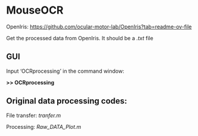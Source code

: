 # MouseOCR
OpenIris: https://github.com/ocular-motor-lab/OpenIris?tab=readme-ov-file

Get the processed data from OpenIris. It should be a *.txt* file

## GUI

Input ‘OCRprocessing’ in the command window:

**>> OCRprocessing**

## Original data processing codes:

File transfer: *tranfer.m*

Processing: *Raw_DATA_Plot.m*


